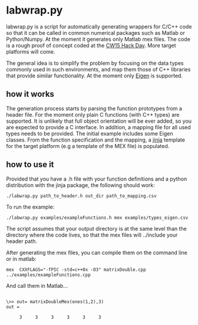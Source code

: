 # labwrap.py


labwrap.py is a script for automatically generating wrappers for C/C++ code so that it can be called in common numerical packages such as Matlab or Python/Numpy. At the moment it generates only Matlab mex files. The code is a rough proof of concept coded at the [CW15 Hack Day](http://www.software.ac.uk/cw15/). More target platforms will come.

The general idea is to simplify the problem by focusing on the data types commonly used in such environments, and map them those of C++ libraries that provide similar functionality. At the moment only [Eigen](http://eigen.tuxfamily.org/) is supported.

## how it works
The generation process starts by parsing the function prototypes from a header file. For the moment only plain C functions (with C++ types) are supported. It is unlikely that full object orientation will be ever added, so you are expected to provide a C interface. In addition, a mapping file for all used types needs to be provided. The initial example includes some Eigen classes. From the function specification and the mapping, a [jinja](http://jinja.pocoo.org/) template for the target platform (e.g a template of the MEX file) is populated.

## how to use it
Provided that you have a .h file with your function definitions and a python distribution with the jinja package, the following should work:

```
./labwrap.py path_to_header.h out_dir path_to_mapping.csv

```

To run the example:

```
./labwrap.py examples/exampleFunctions.h mex examples/types_eigen.csv
```

The script assumes that your output directory is at the same level than the directory where the code lives, so that the mex files will ../include your header path.

After generating the mex files, you can compile them on the command line or in matlab:

```
mex  CXXFLAGS="-fPIC -std=c++0x -O3" matrixDouble.cpp ../examples/exampleFunctions.cpp
```

And call them in Matlab...

```

\>> out= matrixDoubleMex(ones(1,2),3)
out =

     3     3     3     3     3     3
